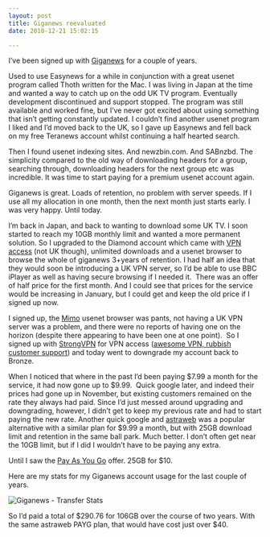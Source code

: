 ```yaml
---
layout: post
title: Giganews reevaluated
date: 2010-12-21 15:02:15

---
```

I’ve been signed up with [Giganews](http://www.giganews.com/) for a couple of years.

Used to use Easynews for a while in conjunction with a great usenet program called Thoth written for the Mac. I was living in Japan at the time and wanted a way to catch up on the odd UK TV program. Eventually development discontinued and support stopped. The program was still available and worked fine, but I’ve never got excited about using something that isn’t getting constantly updated. I couldn’t find another usenet program I liked and I’d moved back to the UK, so I gave up Easynews and fell back on my free Teranews account whilst continuing a half hearted search.

Then I found usenet indexing sites. And newzbin.com. And SABnzbd. The simplicity compared to the old way of downloading headers for a group, searching through, downloading headers for the next group etc was incredible. It was time to start paying for a premium usenet account again.

Giganews is great. Loads of retention, no problem with server speeds. If I use all my allocation in one month, then the next month just starts early. I was very happy. Until today.

I’m back in Japan, and back to wanting to download some UK TV. I soon started to reach my 10GB monthly limit and wanted a more permanent solution. So I upgraded to the Diamond account which came with [VPN access](http://www.giganews.com/vyprvpn/) (not UK though), unlimited downloads and a usenet browser to browse the whole of giganews 3+years of retention. I had half an idea that they would soon be introducing a UK VPN server, so I’d be able to use BBC iPlayer as well as having secure browsing if I needed it.  There was an offer of half price for the first month. And I could see that prices for the service would be increasing in January, but I could get and keep the old price if I signed up now.

I signed up, the [Mimo](http://www.giganews.com/mimo/) usenet browser was pants, not having a UK VPN server was a problem, and there were no reports of having one on the horizon (despite there appearing to have been one at one point).  So I signed up with [StrongVPN](http://strongvpn.com/) for VPN access ([awesome VPN, rubbish customer support](http://strongvpn.com/forum/viewtopic.php?id=690)) and today went to downgrade my account back to Bronze.

When I noticed that where in the past I’d been paying $7.99 a month for the service, it had now gone up to $9.99.  Quick google later, and indeed their prices had gone up in November, but existing customers remained on the rate they always had paid. Since I’d just messed around upgrading and downgrading, however, I didn’t get to keep my previous rate and had to start paying the new rate. Another quick google and [astraweb](http://www.news.astraweb.com/index.html) was a popular alternative with a similar plan for $9.99 a month, but with 25GB download limit and retention in the same ball park. Much better. I don’t often get near the 10GB limit, but if I did I wouldn’t have to be paying any extra.

Until I saw the [Pay As You Go](http://www.news.astraweb.com/downloadplans.html) offer. 25GB for $10.

Here are my stats for my Giganews account usage for the last couple of years.

![Giganews - Transfer Stats](https://res.cloudinary.com/notesdotkitchen/image/upload/v1444505544/giganews-transfer-stats_whtf4e.png)

So I’d paid a total of $290.76 for 106GB over the course of two years. With the same astraweb PAYG plan, that would have cost just over $40.